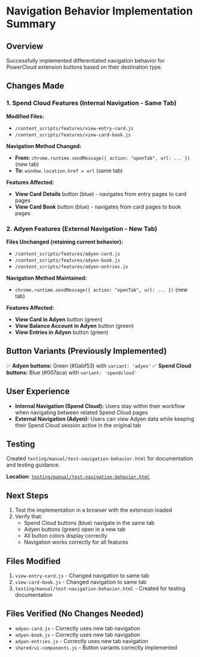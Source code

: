 # Navigation Behavior Implementation Summary

## Overview
Successfully implemented differentiated navigation behavior for PowerCloud extension buttons based on their destination type.

## Changes Made

### 1. Spend Cloud Features (Internal Navigation - Same Tab)
**Modified Files:**
- `/content_scripts/features/view-entry-card.js`
- `/content_scripts/features/view-card-book.js`

**Navigation Method Changed:**
- **From:** `chrome.runtime.sendMessage({ action: "openTab", url: ... })` (new tab)
- **To:** `window.location.href = url` (same tab)

**Features Affected:**
- **View Card Details** button (blue) - navigates from entry pages to card pages
- **View Card Book** button (blue) - navigates from card pages to book pages

### 2. Adyen Features (External Navigation - New Tab)
**Files Unchanged (retaining current behavior):**
- `/content_scripts/features/adyen-card.js`
- `/content_scripts/features/adyen-book.js`
- `/content_scripts/features/adyen-entries.js`

**Navigation Method Maintained:**
- `chrome.runtime.sendMessage({ action: "openTab", url: ... })` (new tab)

**Features Affected:**
- **View Card in Adyen** button (green)
- **View Balance Account in Adyen** button (green)
- **View Entries in Adyen** button (green)

## Button Variants (Previously Implemented)
✅ **Adyen buttons:** Green (#0abf53) with `variant: 'adyen'`
✅ **Spend Cloud buttons:** Blue (#007aca) with `variant: 'spendcloud'`

## User Experience
- **Internal Navigation (Spend Cloud):** Users stay within their workflow when navigating between related Spend Cloud pages
- **External Navigation (Adyen):** Users can view Adyen data while keeping their Spend Cloud session active in the original tab

## Testing
Created `testing/manual/test-navigation-behavior.html` for documentation and testing guidance.

**Location**: [`testing/manual/test-navigation-behavior.html`](../testing/manual/test-navigation-behavior.html)

## Next Steps
1. Test the implementation in a browser with the extension loaded
2. Verify that:
   - Spend Cloud buttons (blue) navigate in the same tab
   - Adyen buttons (green) open in a new tab
   - All button colors display correctly
   - Navigation works correctly for all features

## Files Modified
1. `view-entry-card.js` - Changed navigation to same tab
2. `view-card-book.js` - Changed navigation to same tab
3. `testing/manual/test-navigation-behavior.html` - Created for testing documentation

## Files Verified (No Changes Needed)
- `adyen-card.js` - Correctly uses new tab navigation
- `adyen-book.js` - Correctly uses new tab navigation  
- `adyen-entries.js` - Correctly uses new tab navigation
- `shared/ui-components.js` - Button variants correctly implemented
